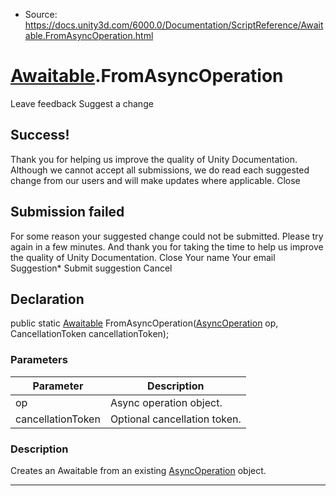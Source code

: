 * Source: https://docs.unity3d.com/6000.0/Documentation/ScriptReference/Awaitable.FromAsyncOperation.html

#  [Awaitable](https://docs.unity3d.com/6000.0/Documentation/ScriptReference/Awaitable.html).FromAsyncOperation
Leave feedback
Suggest a change
## Success!
Thank you for helping us improve the quality of Unity Documentation. Although we cannot accept all submissions, we do read each suggested change from our users and will make updates where applicable.
Close
## Submission failed
For some reason your suggested change could not be submitted. Please <a>try again</a> in a few minutes. And thank you for taking the time to help us improve the quality of Unity Documentation.
Close
Your name Your email Suggestion* Submit suggestion
Cancel
## Declaration
public static [Awaitable](https://docs.unity3d.com/6000.0/Documentation/ScriptReference/Awaitable.html) FromAsyncOperation([AsyncOperation](https://docs.unity3d.com/6000.0/Documentation/ScriptReference/AsyncOperation.html) op, CancellationToken cancellationToken); 
### Parameters
Parameter | Description  
---|---  
op | Async operation object.  
cancellationToken | Optional cancellation token.  
### Description
Creates an Awaitable from an existing [AsyncOperation](https://docs.unity3d.com/6000.0/Documentation/ScriptReference/AsyncOperation.html) object.
* * *

